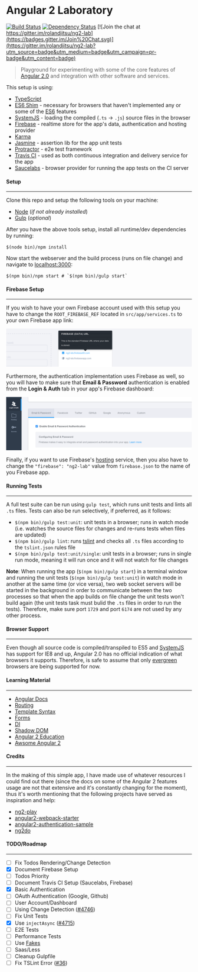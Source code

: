 # Angular 2 Laboratory

[![Build Status](https://travis-ci.org/rolandjitsu/ng2-lab.svg?branch=master)](https://travis-ci.org/rolandjitsu/ng2-lab)
[![Dependency Status](https://gemnasium.com/rolandjitsu/ng2-lab.svg)](https://gemnasium.com/rolandjitsu/ng2-lab)
[![Join the chat at https://gitter.im/rolandjitsu/ng2-lab](https://badges.gitter.im/Join%20Chat.svg)](https://gitter.im/rolandjitsu/ng2-lab?utm_source=badge&utm_medium=badge&utm_campaign=pr-badge&utm_content=badge)
> Playground for experimenting with some of the core features of [Angular 2.0](https://angular.io) and integration with other software and services.

This setup is using:
- [TypeScript](http://www.typescriptlang.org)
- [ES6 Shim](https://github.com/paulmillr/es6-shim) - necessary for browsers that haven't implemented any or some of the [ES6](http://es6-features.org) features
- [SystemJS](https://github.com/systemjs/systemjs) - loading the compiled (`.ts` -> `.js`) source files in the browser
- [Firebase](https://firebase.com) - realtime store for the app's data, authentication and hosting provider
- [Karma](http://karma-runner.github.io)
- [Jasmine](http://jasmine.github.io) - assertion lib for the app unit tests
- [Protractor](https://angular.github.io/protractor) - e2e test framework
- [Travis CI](https://travis-ci.org) - used as both continuous integration and delivery service for the app
- [Saucelabs](https://saucelabs.com) - browser provider for running the app tests on the CI server


#### Setup
----------
Clone this repo and setup the following tools on your machine:

- [Node](http://nodejs.org) (*if not already installed*)
- [Gulp](http://gulpjs.com/) (*optional*)

After you have the above tools setup, install all runtime/dev dependencies by running:

```shell
$(node bin)/npm install
```

Now start the webserver and the build process (runs on file change) and navigate to [localhost:3000](http://localhost:3000):

```shell
$(npm bin)/npm start # `$(npm bin)/gulp start`
```


#### Firebase Setup
-------------------
If you wish to have your own Firebase account used with this setup you have to change the `ROOT_FIREBASE_REF` located in `src/app/services.ts` to your own Firebase app link:

![Firebase App Link](media/firebase_app_link.png)

Furthermore, the authentication implementation uses Firebase as well, so you will have to make sure that **Email & Password** authentication is enabled from the **Login & Auth** tab in your app's Firebase dashboard:

![Firebase App Link](media/firebase_auth_tab.png)

Finally, if you want to use Firebase's [hosting](https://www.firebase.com/docs/hosting/quickstart.html) service, then you also have to change the `"firebase": "ng2-lab"` value from `firebase.json` to the name of you Firebase app.


#### Running Tests
------------------
A full test suite can be run using `gulp test`, which runs unit tests and lints all `.ts` files. Tests can also be run selectively, if preferred, as it follows:
- `$(npm bin)/gulp test:unit`: unit tests in a browser; runs in watch mode (i.e. watches the source files for changes and re-runs tests when files are updated)
- `$(npm bin)/gulp lint`: runs [tslint](http://palantir.github.io/tslint/) and checks all `.ts` files according to the `tslint.json` rules file
- `$(npm bin)/gulp test:unit/single`: unit tests in a browser; runs in single run mode, meaning it will run once and it will not watch for file changes

**Note**: When running the app (`$(npm bin)/gulp start`) in a terminal window and running the unit tests (`$(npm bin)/gulp test:unit`) in watch mode in another at the same time (or vice versa), two web socket servers will be started in the background in order to communicate between the two processes so that when the app builds on file change the unit tests won't build again (the unit tests task must bulid the `.ts` files in order to run the tests). Therefore, make sure port `1729` and port `6174` are not used by any other process.


#### Browser Support
--------------------
Even though all source code is compiled/transpiled to ES5 and [SystemJS](https://github.com/systemjs/systemjs) has support for IE8 and up, Angular 2.0 has no official indication of what browsers it supports.
Therefore, is safe to assume that only [evergreen](http://eisenbergeffect.bluespire.com/evergreen-browsers/) browsers are being supported for now.


#### Learning Material
----------------------
- [Angular Docs](https://angular.io)
- [Routing](http://blog.thoughtram.io/angularjs/2015/02/19/futuristic-routing-in-angular.html)
- [Template Syntax](http://victorsavkin.com/post/119943127151/angular-2-template-syntax)
- [Forms](https://ngforms.firebaseapp.com)
- [DI](http://blog.thoughtram.io/angular/2015/05/18/dependency-injection-in-angular-2.html)
- [Shadow DOM](https://developer.mozilla.org/en-US/docs/Web/Web_Components/Shadow_DOM)
- [Angular 2 Education](https://github.com/timjacobi/angular2-education)
- [Awsome Angular 2](https://github.com/angular-class/awesome-angular2)


#### Credits
------------
In the making of this simple app, I have made use of whatever resources I could find out there (since the docs on some of the Angular 2 features usage are not that extensive and it's constantly changing for the moment), thus it's worth mentioning that the following projects have served as inspiration and help:

- [ng2-play](https://github.com/pkozlowski-opensource/ng2-play)
- [angular2-webpack-starter](https://github.com/angular-class/angular2-webpack-starter)
- [angular2-authentication-sample](https://github.com/auth0/angular2-authentication-sample)
- [ng2do](https://github.com/davideast/ng2do)


#### TODO/Roadmap
-----------------
- [ ] Fix Todos Rendering/Change Detection
- [x] Document Firebase Setup
- [ ] Todos Priority
- [ ] Document Travis CI Setup (Saucelabs, Firebase)
- [x] Basic Authentication
- [ ] OAuth Authentication (Google, Github)
- [ ] User Account/Dashboard
- [ ] Using Change Detection ([#4746](https://github.com/angular/angular/issues/4746))
- [ ] Fix Unit Tests
- [x] Use `injectAsync` ([#4715](https://github.com/angular/angular/issues/4715))
- [ ] E2E Tests
- [ ] Performance Tests
- [ ] Use [Fakes](https://www.youtube.com/watch?v=CbmPe0FTmcY)
- [ ] Saas/Less
- [ ] Cleanup Gulpfile
- [ ] Fix TSLint Error ([#36](https://github.com/panuhorsmalahti/gulp-tslint/issues/36)) 
